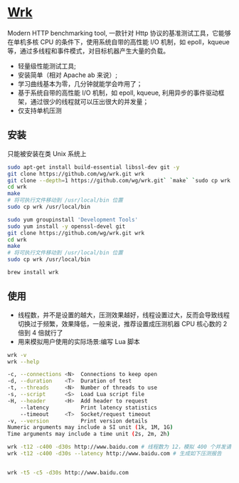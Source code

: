 # [Wrk](https://github.com/wg/wrk)

Modern HTTP benchmarking tool, 一款针对 Http 协议的基准测试工具，它能够在单机多核 CPU 的条件下，使用系统自带的高性能 I/O 机制，如 epoll，kqueue 等，通过多线程和事件模式，对目标机器产生大量的负载。

* 轻量级性能测试工具;
* 安装简单（相对 Apache ab 来说）;
* 学习曲线基本为零，几分钟就能学会咋用了；
* 基于系统自带的高性能 I/O 机制，如 epoll, kqueue, 利用异步的事件驱动框架，通过很少的线程就可以压出很大的并发量；
* 仅支持单机压测

## 安装

只能被安装在类 Unix 系统上

```sh
sudo apt-get install build-essential libssl-dev git -y
git clone https://github.com/wg/wrk.git wrk
git clone --depth=1 https://github.com/wg/wrk.git` `make` `sudo cp wrk /usr/local/bin
cd wrk
make
# 将可执行文件移动到 /usr/local/bin 位置
sudo cp wrk /usr/local/bin

sudo yum groupinstall 'Development Tools'
sudo yum install -y openssl-devel git
git clone https://github.com/wg/wrk.git wrk
cd wrk
make
# 将可执行文件移动到 /usr/local/bin 位置
sudo cp wrk /usr/local/bin

brew install wrk
```

## 使用

* 线程数，并不是设置的越大，压测效果越好，线程设置过大，反而会导致线程切换过于频繁，效果降低，一般来说，推荐设置成压测机器 CPU 核心数的 2 倍到 4 倍就行了
* 用来模拟用户使用的实际场景:编写 Lua 脚本

```sh
wrk -v
wrk --help

-c, --connections <N>  Connections to keep open
-d, --duration    <T>  Duration of test
-t, --threads     <N>  Number of threads to use
-s, --script      <S>  Load Lua script file
-H, --header      <H>  Add header to request
    --latency          Print latency statistics
    --timeout     <T>  Socket/request timeout
-v, --version          Print version details
Numeric arguments may include a SI unit (1k, 1M, 1G)
Time arguments may include a time unit (2s, 2m, 2h)

wrk -t12 -c400 -d30s http://www.baidu.com # 线程数为 12，模拟 400 个并发请求，持续 30 秒
wrk -t12 -c400 -d30s --latency http://www.baidu.com # 生成如下压测报告


wrk -t5 -c5 -d30s http://www.baidu.com
```
